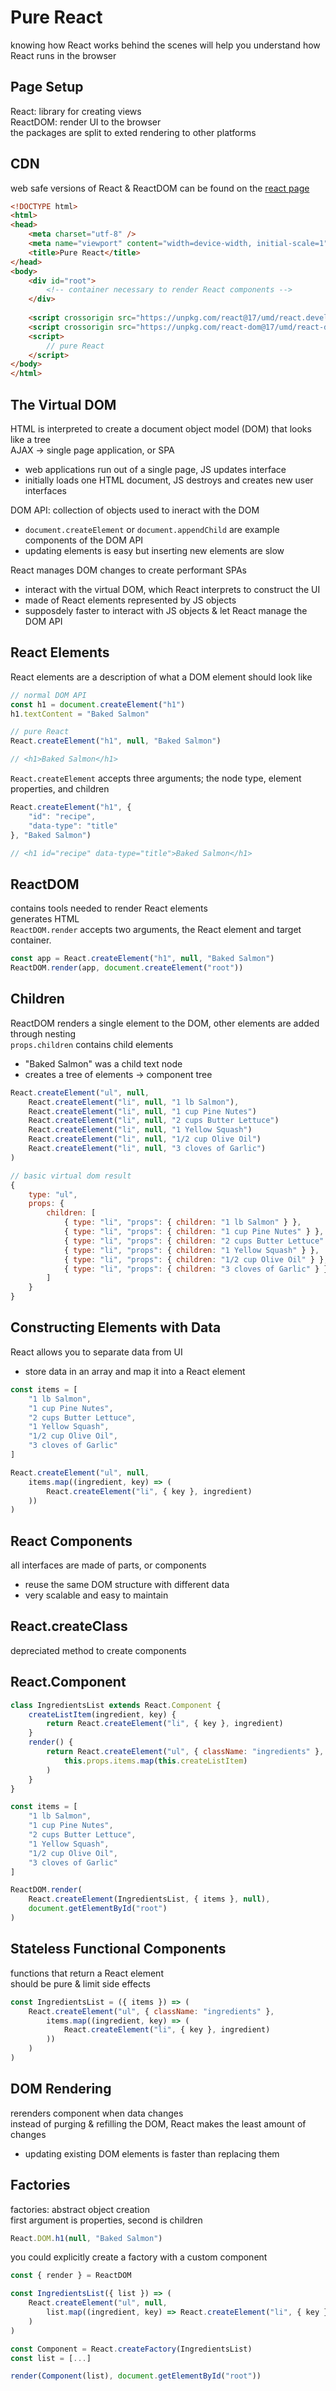 # Pure React
knowing how React works behind the scenes will help you understand how React runs in the browser  

## Page Setup
React: library for creating views  
ReactDOM: render UI to the browser  
the packages are split to exted rendering to other platforms  

## CDN
web safe versions of React & ReactDOM can be found on the [react page](https://reactjs.org/docs/cdn-links.html)  
```html
<!DOCTYPE html>
<html>
<head>
    <meta charset="utf-8" />
    <meta name="viewport" content="width=device-width, initial-scale=1" />
    <title>Pure React</title>
</head>
<body>
    <div id="root">
        <!-- container necessary to render React components -->
    </div>
    
    <script crossorigin src="https://unpkg.com/react@17/umd/react.development.js"></script>
    <script crossorigin src="https://unpkg.com/react-dom@17/umd/react-dom.development.js"></script>
    <script>
        // pure React
    </script>
</body>
</html>
```

## The Virtual DOM
HTML is interpreted to create a document object model (DOM) that looks like a tree  
AJAX -> single page application, or SPA  
* web applications run out of a single page, JS updates interface
* initially loads one HTML document, JS destroys and creates new user interfaces  

DOM API: collection of objects used to ineract with the DOM
* `document.createElement` or `document.appendChild` are example components of the DOM API  
* updating elements is easy but inserting new elements are slow

React manages DOM changes to create performant SPAs
* interact with the virtual DOM, which React interprets to construct the UI
* made of React elements represented by JS objects
* supposdely faster to interact with JS objects & let React manage the DOM API

## React Elements
React elements are a description of what a DOM element should look like  
```js
// normal DOM API
const h1 = document.createElement("h1")
h1.textContent = "Baked Salmon"

// pure React
React.createElement("h1", null, "Baked Salmon")

// <h1>Baked Salmon</h1>
```
`React.createElement` accepts three arguments; the node type, element properties, and children  
```js
React.createElement("h1", {
    "id": "recipe",
    "data-type": "title"
}, "Baked Salmon")

// <h1 id="recipe" data-type="title">Baked Salmon</h1>
```

## ReactDOM
contains tools needed to render React elements  
generates HTML  
`ReactDOM.render` accepts two arguments, the React element and target container.  
```js
const app = React.createElement("h1", null, "Baked Salmon")
ReactDOM.render(app, document.createElement("root"))
```

## Children
ReactDOM renders a single element to the DOM, other elements are added through nesting  
`props.children` contains child elements  
* "Baked Salmon" was a child text node  
* creates a tree of elements -> component tree

```js
React.createElement("ul", null,
    React.createElement("li", null, "1 lb Salmon"),
    React.createElement("li", null, "1 cup Pine Nutes")
    React.createElement("li", null, "2 cups Butter Lettuce")
    React.createElement("li", null, "1 Yellow Squash")
    React.createElement("li", null, "1/2 cup Olive Oil")
    React.createElement("li", null, "3 cloves of Garlic")
)

// basic virtual dom result
{
    type: "ul",
    props: {
        children: [
            { type: "li", "props": { children: "1 lb Salmon" } },
            { type: "li", "props": { children: "1 cup Pine Nutes" } },
            { type: "li", "props": { children: "2 cups Butter Lettuce" } },
            { type: "li", "props": { children: "1 Yellow Squash" } },
            { type: "li", "props": { children: "1/2 cup Olive Oil" } },
            { type: "li", "props": { children: "3 cloves of Garlic" } }
        ]
    }
}
```

## Constructing Elements with Data
React allows you to separate data from UI  
* store data in an array and map it into a React element  

```js
const items = [
    "1 lb Salmon",
    "1 cup Pine Nutes",
    "2 cups Butter Lettuce",
    "1 Yellow Squash",
    "1/2 cup Olive Oil",
    "3 cloves of Garlic"
]

React.createElement("ul", null,
    items.map((ingredient, key) => (
        React.createElement("li", { key }, ingredient)
    ))
)
```

## React Components
all interfaces are made of parts, or components  
* reuse the same DOM structure with different data
* very scalable and easy to maintain  

## React.createClass
depreciated method to create components

## React.Component
```js
class IngredientsList extends React.Component {
    createListItem(ingredient, key) {
        return React.createElement("li", { key }, ingredient)
    }
    render() {
        return React.createElement("ul", { className: "ingredients" },
            this.props.items.map(this.createListItem)
        )
    }
}

const items = [
    "1 lb Salmon",
    "1 cup Pine Nutes",
    "2 cups Butter Lettuce",
    "1 Yellow Squash",
    "1/2 cup Olive Oil",
    "3 cloves of Garlic"
]

ReactDOM.render(
    React.createElement(IngredientsList, { items }, null),
    document.getElementById("root")
)
```

## Stateless Functional Components
functions that return a React element  
should be pure & limit side effects  
```js
const IngredientsList = ({ items }) => (
    React.createElement("ul", { className: "ingredients" },
        items.map((ingredient, key) => (
            React.createElement("li", { key }, ingredient)
        ))
    )
)
```

## DOM Rendering
rerenders component when data changes  
instead of purging & refilling the DOM, React makes the least amount of changes  
* updating existing DOM elements is faster than replacing them  

## Factories
factories: abstract object creation  
first argument is properties, second is children  
```js
React.DOM.h1(null, "Baked Salmon")
```

you could explicitly create a factory with a custom component  
```js
const { render } = ReactDOM

const IngredientsList({ list }) => (
    React.createElement("ul", null,
        list.map((ingredient, key) => React.createElement("li", { key }, ingredient))
    )
)

const Component = React.createFactory(IngredientsList)
const list = [...]

render(Component(list), document.getElementById("root"))
```